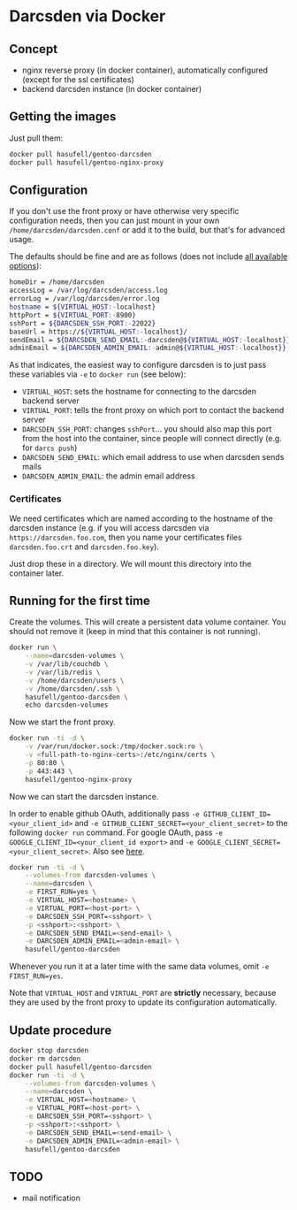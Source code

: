 # Darcsden via Docker

## Concept

* nginx reverse proxy (in docker container), automatically configured (except for the ssl certificates)
* backend darcsden instance (in docker container)

## Getting the images

Just pull them:
```sh
docker pull hasufell/gentoo-darcsden
docker pull hasufell/gentoo-nginx-proxy
```

## Configuration

If you don't use the front proxy or have otherwise very specific configuration
needs, then you can just mount in your own `/home/darcsden/darcsden.conf` or add
it to the build, but that's for advanced usage.

The defaults should be fine and are as follows (does not include [all available options](http://hub.darcs.net/simon/darcsden/browse/README.md)):
```sh
homeDir = /home/darcsden
accessLog = /var/log/darcsden/access.log
errorLog = /var/log/darcsden/error.log
hostname = ${VIRTUAL_HOST:-localhost}
httpPort = ${VIRTUAL_PORT:-8900}
sshPort = ${DARCSDEN_SSH_PORT:-22022}
baseUrl = https://${VIRTUAL_HOST:-localhost}/
sendEmail = ${DARCSDEN_SEND_EMAIL:-darcsden@${VIRTUAL_HOST:-localhost}}
adminEmail = ${DARCSDEN_ADMIN_EMAIL:-admin@${VIRTUAL_HOST:-localhost}}
```

As that indicates, the easiest way to configure darcsden is to just pass these
variables via `-e` to `docker run` (see below):
* `VIRTUAL_HOST`: sets the hostname for connecting to the darcsden backend server
* `VIRTUAL_PORT`: tells the front proxy on which port to contact the backend server
* `DARCSDEN_SSH_PORT`: changes `sshPort`... you should also map this port from the host into the container, since people will connect directly (e.g. for `darcs push`)
* `DARCSDEN_SEND_EMAIL`: which email address to use when darcsden sends mails
* `DARCSDEN_ADMIN_EMAIL`: the admin email address

### Certificates

We need certificates which are named according to the hostname
of the darcsden instance (e.g. if you will access darcsden via
`https://darcsden.foo.com`, then you name your certificates files
`darcsden.foo.crt` and `darcsden.foo.key`).

Just drop these in a directory. We will mount this directory into the
container later.

## Running for the first time

Create the volumes. This will create a persistent data volume container.
You should not remove it (keep in mind that this container is not running).
```sh
docker run \
	--name=darcsden-volumes \
	-v /var/lib/couchdb \
	-v /var/lib/redis \
	-v /home/darcsden/users \
	-v /home/darcsden/.ssh \
	hasufell/gentoo-darcsden \
	echo darcsden-volumes
```

Now we start the front proxy.
```sh
docker run -ti -d \
	-v /var/run/docker.sock:/tmp/docker.sock:ro \
	-v <full-path-to-nginx-certs>:/etc/nginx/certs \
	-p 80:80 \
	-p 443:443 \
	hasufell/gentoo-nginx-proxy
```

Now we can start the darcsden instance.

In order to enable github OAuth, additionally pass
`-e GITHUB_CLIENT_ID=<your_client_id>` and
`-e GITHUB_CLIENT_SECRET=<your_client_secret>` to the following `docker run`
command. For google OAuth, pass `-e GOOGLE_CLIENT_ID=<your_client_id export>` and
`-e GOOGLE_CLIENT_SECRET=<your_client_secret>`.
Also see [here](http://hub.darcs.net/simon/darcsden/browse/README.md).
```sh
docker run -ti -d \
	--volumes-from darcsden-volumes \
	--name=darcsden \
	-e FIRST_RUN=yes \
	-e VIRTUAL_HOST=<hostname> \
	-e VIRTUAL_PORT=<host-port> \
	-e DARCSDEN_SSH_PORT=<sshport> \
	-p <sshport>:<sshport> \
	-e DARCSDEN_SEND_EMAIL=<send-email> \
	-e DARCSDEN_ADMIN_EMAIL=<admin-email> \
	hasufell/gentoo-darcsden
```

Whenever you run it at a later time with the same data volumes,
omit `-e FIRST_RUN=yes`.

Note that `VIRTUAL_HOST` and `VIRTUAL_PORT` are __strictly__ necessary,
because they are used by the front proxy to update its configuration
automatically.

## Update procedure
```sh
docker stop darcsden
docker rm darcsden
docker pull hasufell/gentoo-darcsden
docker run -ti -d \
	--volumes-from darcsden-volumes \
	--name=darcsden \
	-e VIRTUAL_HOST=<hostname> \
	-e VIRTUAL_PORT=<host-port> \
	-e DARCSDEN_SSH_PORT=<sshport> \
	-p <sshport>:<sshport> \
	-e DARCSDEN_SEND_EMAIL=<send-email> \
	-e DARCSDEN_ADMIN_EMAIL=<admin-email> \
	hasufell/gentoo-darcsden
```

## TODO

* mail notification
